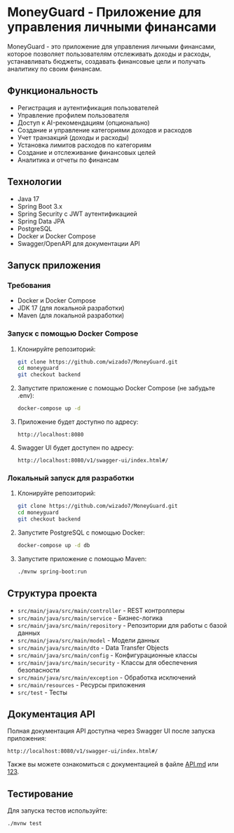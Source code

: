 # MoneyGuard - Приложение для управления личными финансами

MoneyGuard - это приложение для управления личными финансами, которое позволяет пользователям отслеживать доходы и расходы, устанавливать бюджеты, создавать финансовые цели и получать аналитику по своим финансам.

## Функциональность

- Регистрация и аутентификация пользователей
- Управление профилем пользователя
- Доступ к AI-рекомендациям (опционально)
- Создание и управление категориями доходов и расходов
- Учет транзакций (доходы и расходы)
- Установка лимитов расходов по категориям
- Создание и отслеживание финансовых целей
- Аналитика и отчеты по финансам

## Технологии

- Java 17
- Spring Boot 3.x
- Spring Security с JWT аутентификацией
- Spring Data JPA
- PostgreSQL
- Docker и Docker Compose
- Swagger/OpenAPI для документации API

## Запуск приложения

### Требования

- Docker и Docker Compose
- JDK 17 (для локальной разработки)
- Maven (для локальной разработки)

### Запуск с помощью Docker Compose

1. Клонируйте репозиторий:
   ```bash
   git clone https://github.com/wizado7/MoneyGuard.git
   cd moneyguard
   git checkout backend
   ```

2. Запустите приложение с помощью Docker Compose (не забудьте .env):
   ```bash
   docker-compose up -d
   ```

3. Приложение будет доступно по адресу:
   ```
   http://localhost:8080
   ```

4. Swagger UI будет доступен по адресу:
   ```
   http://localhost:8080/v1/swagger-ui/index.html#/
   ```

### Локальный запуск для разработки

1. Клонируйте репозиторий:
   ```bash
   git clone https://github.com/wizado7/MoneyGuard.git
   cd moneyguard
   git checkout backend
   ```

2. Запустите PostgreSQL с помощью Docker:
   ```bash
   docker-compose up -d db
   ```

3. Запустите приложение с помощью Maven:
   ```bash
   ./mvnw spring-boot:run
   ```

## Структура проекта

- `src/main/java/src/main/controller` - REST контроллеры
- `src/main/java/src/main/service` - Бизнес-логика
- `src/main/java/src/main/repository` - Репозитории для работы с базой данных
- `src/main/java/src/main/model` - Модели данных
- `src/main/java/src/main/dto` - Data Transfer Objects
- `src/main/java/src/main/config` - Конфигурационные классы
- `src/main/java/src/main/security` - Классы для обеспечения безопасности
- `src/main/java/src/main/exception` - Обработка исключений
- `src/main/resources` - Ресурсы приложения
- `src/test` - Тесты

## Документация API

Полная документация API доступна через Swagger UI после запуска приложения:
```
http://localhost:8080/v1/swagger-ui/index.html#/
```

Также вы можете ознакомиться с документацией в файле [API.md](API.md) или [123]().

## Тестирование

Для запуска тестов используйте:
```bash
./mvnw test
```


